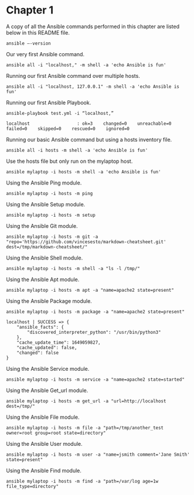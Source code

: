 # Chapter 1
A copy of all the Ansible commands performed in this chapter are listed below in this README file.

```
ansible –-version
```

Our very first Ansible command.
```
ansible all -i "localhost," -m shell -a 'echo Ansible is fun'
```

Running our first Ansible command over multiple hosts.
```
ansible all -i "localhost, 127.0.0.1" -m shell -a 'echo Ansible is fun'
```

Running our first Ansible Playbook.
```
ansible-playbook test.yml -i “localhost,”

localhost                  : ok=3    changed=0    unreachable=0    failed=0    skipped=0    rescued=0    ignored=0
```

Running our basic Ansible command but using a hosts inventory file.
```
ansible all -i hosts -m shell -a 'echo Ansible is fun'
```

Use the hosts file but only run on the mylaptop host.
```
ansible mylaptop -i hosts -m shell -a 'echo Ansible is fun'
```

Using the Ansible Ping module.
```
ansible mylaptop -i hosts -m ping
```

Using the Ansible Setup module.
```
ansible mylaptop -i hosts -m setup
```

Using the Ansible Git module.
```
ansible mylaptop -i hosts -m git -a "repo='https://github.com/vincesesto/markdown-cheatsheet.git' dest=/tmp/markdown-cheatsheet/"
```

Using the Ansible Shell module.
```
ansible mylaptop -i hosts -m shell -a "ls -l /tmp/"
```

Using the Ansible Apt module.
```
ansible mylaptop -i hosts -m apt -a "name=apache2 state=present"
```

Using the Ansible Package module.
```
ansible mylaptop -i hosts -m package -a "name=apache2 state=present"

localhost | SUCCESS => {
    "ansible_facts": {
        "discovered_interpreter_python": "/usr/bin/python3"
    },
    "cache_update_time": 1649059827,
    "cache_updated": false,
    "changed": false
}
```

Using the Ansible Service module.
```
ansible mylaptop -i hosts -m service -a "name=apache2 state=started"
```

Using the Ansible Get_url module.
```
ansible mylaptop -i hosts -m get_url -a "url=http://localhost dest=/tmp/"
```

Using the Ansible File module.
```
ansible mylaptop -i hosts -m file -a "path=/tmp/another_test owner=root group=root state=directory"
```

Using the Ansible User module.
```
ansible mylaptop -i hosts -m user -a "name=jsmith comment='Jane Smith' state=present"
```

Using the Ansible Find module.
```
ansible mylaptop -i hosts -m find -a "path=/var/log age=1w file_type=directory"
```

